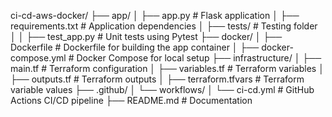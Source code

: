 ci-cd-aws-docker/
├── app/
│   ├── app.py                  # Flask application
│   ├── requirements.txt        # Application dependencies
│   ├── tests/                  # Testing folder
│   │   ├── test_app.py         # Unit tests using Pytest
├── docker/
│   ├── Dockerfile              # Dockerfile for building the app container
│   ├── docker-compose.yml      # Docker Compose for local setup
├── infrastructure/
│   ├── main.tf                 # Terraform configuration
│   ├── variables.tf            # Terraform variables
│   ├── outputs.tf              # Terraform outputs
│   ├── terraform.tfvars        # Terraform variable values
├── .github/
│   └── workflows/
│       └── ci-cd.yml           # GitHub Actions CI/CD pipeline
├── README.md                   # Documentation
